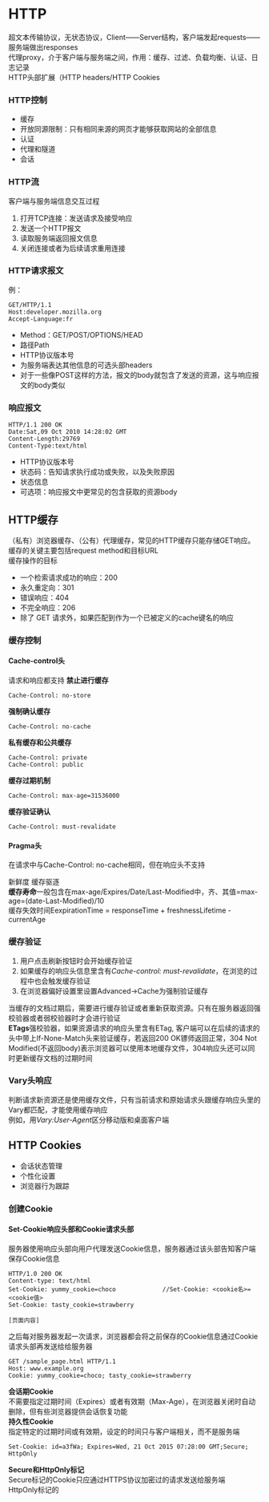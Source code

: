 # HTTP
超文本传输协议，无状态协议，Client——Server结构，客户端发起requests——服务端做出responses  
代理proxy，介于客户端与服务端之间，作用：缓存、过滤、负载均衡、认证、日志记录  
HTTP头部扩展（HTTP headers/HTTP Cookies  
  
### HTTP**控制**  
* 缓存  
* 开放同源限制：只有相同来源的网页才能够获取网站的全部信息  
* 认证  
* 代理和隧道  
* 会话  
  
### HTTP流  
客户端与服务端信息交互过程  
1. 打开TCP连接：发送请求及接受响应  
2. 发送一个HTTP报文  
3. 读取服务端返回报文信息  
4. 关闭连接或者为后续请求重用连接  
  
### HTTP请求报文  
例：
```
GET/HTTP/1.1  
Host:developer.mozilla.org  
Accept-Language:fr  
```
* Method：GET/POST/OPTIONS/HEAD  
* 路径Path  
* HTTP协议版本号  
* 为服务端表达其他信息的可选头部headers  
* 对于一些像POST这样的方法，报文的body就包含了发送的资源，这与响应报文的body类似  
  
### 响应报文  
```
HTTP/1.1 200 OK  
Date:Sat,09 Oct 2010 14:28:02 GMT  
Content-Length:29769  
Content-Type:text/html  
```
* HTTP协议版本号  
* 状态码：告知请求执行成功或失败，以及失败原因  
* 状态信息  
* 可选项：响应报文中更常见的包含获取的资源body 
  
## HTTP缓存  
（私有）浏览器缓存、（公有）代理缓存，常见的HTTP缓存只能存储GET响应。缓存的关键主要包括request method和目标URL  
缓存操作的目标  
* 一个检索请求成功的响应：200  
* 永久重定向：301  
* 错误响应：404  
* 不完全响应：206  
* 除了 GET 请求外，如果匹配到作为一个已被定义的cache键名的响应  
  
### 缓存控制  
#### Cache-control头  
请求和响应都支持
**禁止进行缓存**  
```
Cache-Control: no-store  
```
**强制确认缓存**  
```
Cache-Control: no-cache
```
**私有缓存和公共缓存**
```
Cache-Control: private  
Cache-Control: public  
```
**缓存过期机制**  
``` 
Cache-Control: max-age=31536000  
```
**缓存验证确认**
```
Cache-Control: must-revalidate  
```
#### Pragma头  
在请求中与Cache-Control: no-cache相同，但在响应头不支持  
  
新鲜度 缓存驱逐  
**缓存寿命**一般包含在max-age/Expires/Date/Last-Modified中，齐、其值=max-age=(date-Last-Modified)/10  
缓存失效时间EexpirationTime = responseTime + freshnessLifetime - currentAge  
  
### 缓存验证  
1. 用户点击刷新按钮时会开始缓存验证  
2. 如果缓存的响应头信息里含有*Cache-control: must-revalidate*，在浏览的过程中也会触发缓存验证  
3. 在浏览器偏好设置里设置Advanced->Cache为强制验证缓存  
  
当缓存的文档过期后，需要进行缓存验证或者重新获取资源。只有在服务器返回强校验器或者弱校验器时才会进行验证  
**ETags**强校验器，如果资源请求的响应头里含有ETag, 客户端可以在后续的请求的头中带上If-None-Match头来验证缓存，若返回200 OK镖师返回正常，304 Not Modified(不返回body)表示浏览器可以使用本地缓存文件，304响应头还可以同时更新缓存文档的过期时间  
  
### Vary头响应  
判断请求新资源还是使用缓存文件，只有当前请求和原始请求头跟缓存响应头里的Vary都匹配，才能使用缓存响应  
例如，用*Vary:User-Agent*区分移动版和桌面客户端  
  
## HTTP Cookies  
* 会话状态管理  
* 个性化设置  
* 浏览器行为跟踪  
### 创建Cookie
#### Set-Cookie响应头部和Cookie请求头部  
服务器使用响应头部向用户代理发送Cookie信息，服务器通过该头部告知客户端保存Cookie信息
```
HTTP/1.0 200 OK  
Content-type: text/html  
Set-Cookie: yummy_cookie=choco             //Set-Cookie: <cookie名>=<cookie值>  
Set-Cookie: tasty_cookie=strawberry  
  
[页面内容]  
```
之后每对服务器发起一次请求，浏览器都会将之前保存的Cookie信息通过Cookie请求头部再发送给给服务器  
```
GET /sample_page.html HTTP/1.1  
Host: www.example.org  
Cookie: yummy_cookie=choco; tasty_cookie=strawberry  
```
**会话期Cookie**  
不需要指定过期时间（Expires）或者有效期（Max-Age），在浏览器关闭时自动删除，但有些浏览器提供会话恢复功能  
**持久性Cookie**  
指定特定的过期时间或有效期，设定的时间只与客户端相关，而不是服务端  
```
Set-Cookie: id=a3fWa; Expires=Wed, 21 Oct 2015 07:28:00 GMT;Secure; HttpOnly  
```
**Secure和HttpOnly标记**  
Secure标记的Cookie只应通过HTTPS协议加密过的请求发送给服务端  
HttpOnly标记的






